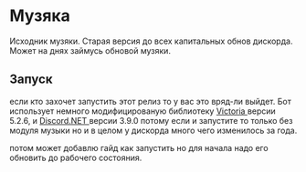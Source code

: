# Музяка

Исходник музяки. Старая версия до всех капитальных обнов дискорда. Может на днях займусь обновой музяки.

## Запуск

если кто захочет запустить этот релиз то у вас это вряд-ли выйдет. 
Бот использует немного модифицированую библиотеку <a href="https://github.com/Yucked/Victoria"> Victoria </a> версии 5.2.6, и <a href="https://github.com/discord-net/Discord.Net"> Discord.NET </a> версии 3.9.0 потому если и запустите то только без модуля музыки но и в целом у дискорда много чего изменилось за года.

потом может добавлю гайд как запустить но для начала надо его обновить до рабочего состояния.
